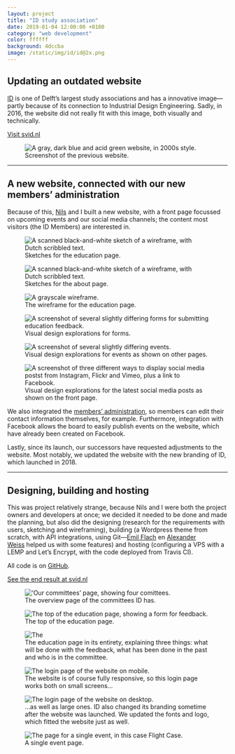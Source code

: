 ```yaml
---
layout: project
title: "ID study association"
date: 2019-01-04 12:00:00 +0100
category: "web development"
color: ffffff
background: 4dccba
image: /static/img/id/id@2x.png
---
```


## Updating an outdated website

[ID](https://studieverenigingid.nl) is one of Delft’s largest study associations and has a innovative image—partly because of its connection to Industrial Design Engineering. Sadly, in 2016, the website did not really fit with this image, both visually and technically.

<a href="https://studieverenigingid.nl" class="button" target="_blank" rel="noreferrer">Visit svid.nl</a>


<div class="project__picture-group project__picture-group--light">
  <figure class="project__picture">
    <img class="project__image lazy" alt="A gray, dark blue and acid green website, in 2000s style."
      data-srcset="/static/img/id/id.tudelft.nl.png 1x,
        /static/img/id/id.tudelft.nl@2x.png 2x"
      src="/static/img/placeholder.jpg"
      data-src="/static/img/id/id.tudelft.nl.png">
    <figcaption class="project__caption">
      Screenshot of the previous website.
    </figcaption>
  </figure>
</div>


---

## A new website, connected with our new members’ administration

Because of this, [Nils](https://nilswesthoff.com/) and I built a new website, with a front page focussed on upcoming events and our social media channels; the content most visitors (the ID Members) are interested in.


<div class="project__picture-group">

  <figure class="project__picture">
    <img class="project__image lazy" alt="A scanned black-and-white sketch of a wireframe, with Dutch scribbled text."
      data-srcset="/static/img/id/sketches-1.png 1x,
        /static/img/id/sketches-1.png 2x"
      src="/static/img/placeholder.jpg"
      data-src="/static/img/id/sketches-1.png">
    <figcaption class="project__caption">
      Sketches for the education page.
    </figcaption>
  </figure>

  <figure class="project__picture">
    <img class="project__image lazy" alt="A scanned black-and-white sketch of a wireframe, with Dutch scribbled text."
      data-srcset="/static/img/id/sketches-2.png 1x,
        /static/img/id/sketches-2.png 2x"
      src="/static/img/placeholder.jpg"
      data-src="/static/img/id/sketches-2.png">
    <figcaption class="project__caption">
      Sketches for the about page.
    </figcaption>
  </figure>

  <figure class="project__picture">
    <img class="project__image lazy" alt="A grayscale wireframe."
      data-srcset="/static/img/id/wireframe.png 1x,
        /static/img/id/wireframe@2x.png 2x"
      src="/static/img/placeholder.jpg"
      data-src="/static/img/id/wireframe.png">
    <figcaption class="project__caption">
      The wireframe for the education page.
    </figcaption>
  </figure>

  <figure class="project__picture">
    <img class="project__image lazy" alt="A screenshot of several slightly differing forms for submitting education feedback."
      data-srcset="/static/img/id/design-explorations-form.png 1x,
        /static/img/id/design-explorations-form.png 2x"
      src="/static/img/placeholder.jpg"
      data-src="/static/img/id/design-explorations-form.png">
    <figcaption class="project__caption">
      Visual design explorations for forms.
    </figcaption>
  </figure>

  <figure class="project__picture">
    <img class="project__image lazy" alt="A screenshot of several slightly differing events."
      data-srcset="/static/img/id/design-explorations-events.png 1x,
        /static/img/id/design-explorations-events.png 2x"
      src="/static/img/placeholder.jpg"
      data-src="/static/img/id/design-explorations-events.png">
    <figcaption class="project__caption">
      Visual design explorations for events as shown on other pages.
    </figcaption>
  </figure>

  <figure class="project__picture">
    <img class="project__image lazy" alt="A screenshot of three different ways to display social media postst from Instagram, Flickr and Vimeo, plus a link to Facebook."
      data-srcset="/static/img/id/design-explorations-social-media.png 1x,
        /static/img/id/design-explorations-social-media@2x.png 2x"
      src="/static/img/placeholder.jpg"
      data-src="/static/img/id/design-explorations-social-media.png">
    <figcaption class="project__caption">
      Visual design explorations for the latest social media posts as shown on the front page.
    </figcaption>
  </figure>

</div>


We also integrated the [members’ administration](http://moeilijkedingen.nl/lassie), so members can edit their contact information themselves, for example. Furthermore, integration with Facebook allows the board to easily publish events on the website, which have already been created on Facebook.

Lastly, since its launch, our successors have requested adjustments to the website. Most notably, we updated the website with the new branding of ID, which launched in 2018.

---

## Designing, building and hosting

This was project relatively strange, because Nils and I were both the project owners and developers at once; we decided it needed to be done and made the planning, but also did the designing (research for the requirements with users, sketching and wireframing), building (a Wordpress theme from scratch, with API integrations, using Git—[Emil Flach](http://emilflach.com/) en [Alexander Weiss](http://www.alexanderweiss.nl/) helped us with some features) and hosting (configuring a VPS with a LEMP and Let’s Encrypt, with the code deployed from Travis CI).

All code is on [GitHub](http://github.com/studieverenigingid/i.d-Website).

<a href="https://studieverenigingid.nl" class="button" target="_blank" rel="noreferrer">See the end result at svid.nl</a>

<div class="project__picture-group">

  <figure class="project__picture">
    <img class="project__image lazy" alt="‘Our committees’ page, showing four comittees."
      data-srcset="/static/img/id/committees.png 1x,
        /static/img/id/committees@2x.png 2x"
      src="/static/img/placeholder.jpg"
      data-src="/static/img/id/committees.png">
    <figcaption class="project__caption">
      The overview page of the committees ID has.
    </figcaption>
  </figure>

  <figure class="project__picture">
    <img class="project__image lazy" alt="The top of the education page, showing a form for feedback."
      data-srcset="/static/img/id/education.png 1x,
        /static/img/id/education@2x.png 2x"
      src="/static/img/placeholder.jpg"
      data-src="/static/img/id/education.png">
    <figcaption class="project__caption">
      The top of the education page.
    </figcaption>
  </figure>

  <figure class="project__picture">
    <img class="project__image lazy" alt="The"
      data-srcset="/static/img/id/education-full.png 1x,
        /static/img/id/education-full@2x.png 2x"
      src="/static/img/placeholder.jpg"
      data-src="/static/img/id/education-full.png">
    <figcaption class="project__caption">
      The education page in its entirety, explaining three things: what will be done with the feedback, what has been done in the past and who is in the committee.
    </figcaption>
  </figure>

  <figure class="project__picture">
    <img class="project__image lazy" alt="The login page of the website on mobile."
      data-srcset="/static/img/id/login-mobile.png 1x,
        /static/img/id/login-mobile.png 2x"
      src="/static/img/placeholder.jpg"
      data-src="/static/img/id/login-mobile.png">
    <figcaption class="project__caption">
      The website is of course fully responsive, so this login page works both on small screens...
    </figcaption>
  </figure>

  <figure class="project__picture">
    <img class="project__image lazy" alt="The login page of the website on desktop."
      data-srcset="/static/img/id/login-desktop.png 1x,
        /static/img/id/login-desktop@2x.png 2x"
      src="/static/img/placeholder.jpg"
      data-src="/static/img/id/login-desktop.png">
    <figcaption class="project__caption">
      ...as well as large ones. ID also changed its branding sometime after the website was launched. We updated the fonts and logo, which fitted the website just as well.
    </figcaption>
  </figure>

  <figure class="project__picture">
    <img class="project__image lazy" alt="The page for a single event, in this case Flight Case."
      data-srcset="/static/img/id/event-page.png 1x,
        /static/img/id/event-page@2x.png 2x"
      src="/static/img/placeholder.jpg"
      data-src="/static/img/id/event-page.png">
    <figcaption class="project__caption">
      A single event page.
    </figcaption>
  </figure>

</div>
